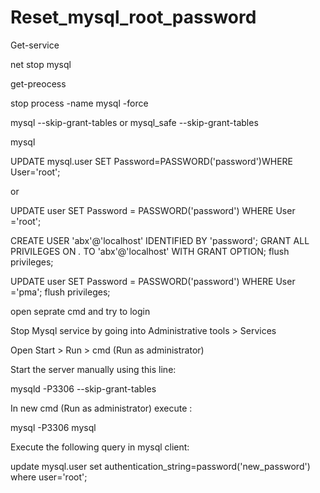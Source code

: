 # Reset_mysql_root_password

Get-service

net stop mysql

get-preocess

stop process -name mysql -force

mysql --skip-grant-tables
or
mysql_safe --skip-grant-tables

mysql

 UPDATE mysql.user SET Password=PASSWORD('password')WHERE User='root'; 
 
 or
 
 UPDATE user SET Password = PASSWORD('password') WHERE User ='root';

CREATE USER 'abx'@'localhost' IDENTIFIED BY 'password';
GRANT ALL PRIVILEGES ON *.* TO 'abx'@'localhost' WITH GRANT OPTION;
flush privileges;

UPDATE user SET Password = PASSWORD('password') WHERE User ='pma';
flush privileges;

open seprate cmd
and try to login



Stop Mysql service by going into Administrative tools > Services


Open Start > Run > cmd (Run as administrator)


Start the server manually using this line:

mysqld -P3306 --skip-grant-tables

In new cmd (Run as administrator) execute :

mysql -P3306 mysql

Execute the following query in mysql client:

update mysql.user set authentication_string=password('new_password') where user='root';
